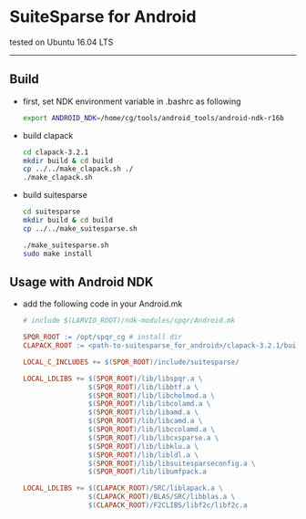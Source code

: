 # SuiteSparse for Android

tested on Ubuntu 16.04 LTS

-----

## Build

* first, set NDK environment variable in .bashrc as following
  ```sh
  export ANDROID_NDK=/home/cg/tools/android_tools/android-ndk-r16b
  ```

* build clapack
  ```sh
  cd clapack-3.2.1
  mkdir build & cd build
  cp ../../make_clapack.sh ./
  ./make_clapack.sh
  ```

* build suitesparse
  ```sh
  cd suitesparse
  mkdir build & cd build
  cp ../../make_suitesparse.sh

  ./make_suitesparse.sh
  sudo make install
  ```

## Usage with Android NDK

* add the following code in your Android.mk
  ```makefile
  # include $(LARVIO_ROOT)/ndk-modules/spqr/Android.mk

  SPQR_ROOT := /opt/spqr_cg # install dir
  CLAPACK_ROOT := <path-to-suitesparse_for_android>/clapack-3.2.1/build # source build dir

  LOCAL_C_INCLUDES += $(SPQR_ROOT)/include/suitesparse/

  LOCAL_LDLIBS += $(SPQR_ROOT)/lib/libspqr.a \
                  $(SPQR_ROOT)/lib/libbtf.a \
                  $(SPQR_ROOT)/lib/libcholmod.a \
                  $(SPQR_ROOT)/lib/libcolamd.a \
                  $(SPQR_ROOT)/lib/libamd.a \
                  $(SPQR_ROOT)/lib/libcamd.a \
                  $(SPQR_ROOT)/lib/libccolamd.a \
                  $(SPQR_ROOT)/lib/libcxsparse.a \
                  $(SPQR_ROOT)/lib/libklu.a \
                  $(SPQR_ROOT)/lib/libldl.a \
                  $(SPQR_ROOT)/lib/libsuitesparseconfig.a \
                  $(SPQR_ROOT)/lib/libumfpack.a

  LOCAL_LDLIBS += $(CLAPACK_ROOT)/SRC/liblapack.a \
                  $(CLAPACK_ROOT)/BLAS/SRC/libblas.a \
                  $(CLAPACK_ROOT)/F2CLIBS/libf2c/libf2c.a
  ```


